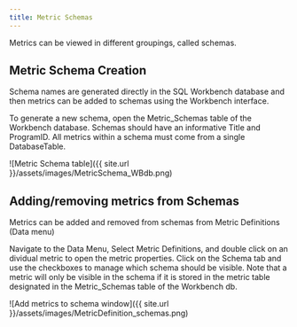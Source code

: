 ```yaml
---
title: Metric Schemas
---
```


Metrics can be viewed in different groupings, called schemas. 

## Metric Schema Creation

Schema names are generated directly in the SQL Workbench database and then metrics can be added to schemas using the Workbench interface.  

To generate a new schema, open the Metric_Schemas table of the Workbench database. Schemas should have an informative Title and ProgramID. All metrics within a schema must come from a single DatabaseTable.  

![Metric Schema table]({{ site.url }}/assets/images/MetricSchema_WBdb.png)



## Adding/removing metrics from Schemas

Metrics can be added and removed from schemas from Metric Definitions (Data menu)

Navigate to the Data Menu, Select Metric Definitions, and double click on an dividual metric to open the metric properties.  Click on the Schema tab and use the checkboxes to manage which schema should be visible.  Note that a metric will only be visible in the schema if it is stored in the metric table designated in the Metric_Schemas table of the Workbench db.

![Add metrics to schema window]({{ site.url }}/assets/images/MetricDefinition_schemas.png)
